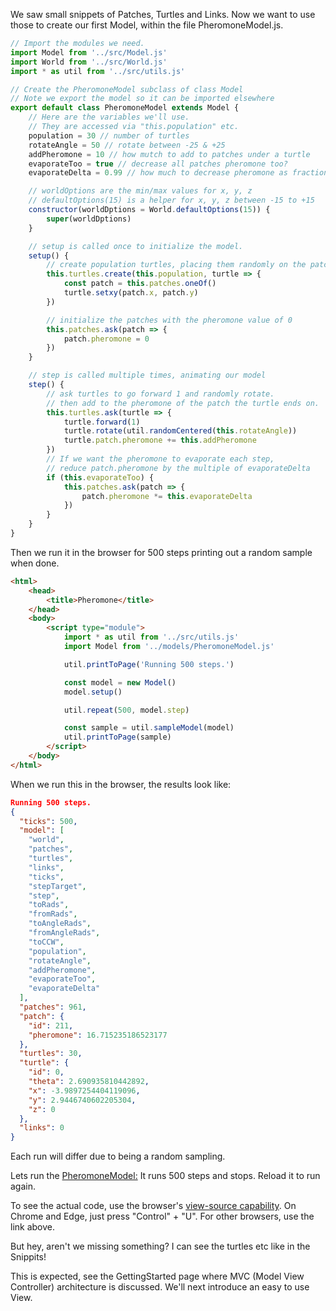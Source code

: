 <!-- # Model -->

We saw small snippets of Patches, Turtles and Links. Now we want to use those
to create our first Model, within the file PheromoneModel.js.

```javascript
// Import the modules we need.
import Model from '../src/Model.js'
import World from '../src/World.js'
import * as util from '../src/utils.js'

// Create the PheromoneModel subclass of class Model
// Note we export the model so it can be imported elsewhere
export default class PheromoneModel extends Model {
    // Here are the variables we'll use.
    // They are accessed via "this.population" etc.
    population = 30 // number of turtles
    rotateAngle = 50 // rotate between -25 & +25
    addPheromone = 10 // how mutch to add to patches under a turtle
    evaporateToo = true // decrease all patches pheromone too?
    evaporateDelta = 0.99 // how much to decrease pheromone as fraction

    // worldOptions are the min/max values for x, y, z
    // defaultOptions(15) is a helper for x, y, z between -15 to +15
    constructor(worldDptions = World.defaultOptions(15)) {
        super(worldDptions)
    }

    // setup is called once to initialize the model.
    setup() {
        // create population turtles, placing them randomly on the patches
        this.turtles.create(this.population, turtle => {
            const patch = this.patches.oneOf()
            turtle.setxy(patch.x, patch.y)
        })

        // initialize the patches with the pheromone value of 0
        this.patches.ask(patch => {
            patch.pheromone = 0
        })
    }

    // step is called multiple times, animating our model
    step() {
        // ask turtles to go forward 1 and randomly rotate.
        // then add to the pheromone of the patch the turtle ends on.
        this.turtles.ask(turtle => {
            turtle.forward(1)
            turtle.rotate(util.randomCentered(this.rotateAngle))
            turtle.patch.pheromone += this.addPheromone
        })
        // If we want the pheromone to evaporate each step,
        // reduce patch.pheromone by the multiple of evaporateDelta
        if (this.evaporateToo) {
            this.patches.ask(patch => {
                patch.pheromone *= this.evaporateDelta
            })
        }
    }
}
```

Then we run it in the browser for 500 steps printing out a
random sample when done.

```html
<html>
    <head>
        <title>Pheromone</title>
    </head>
    <body>
        <script type="module">
            import * as util from '../src/utils.js'
            import Model from '../models/PheromoneModel.js'

            util.printToPage('Running 500 steps.')

            const model = new Model()
            model.setup()

            util.repeat(500, model.step)

            const sample = util.sampleModel(model)
            util.printToPage(sample)
        </script>
    </body>
</html>
```

When we run this in the browser, the results look like:

```json
Running 500 steps.
{
  "ticks": 500,
  "model": [
    "world",
    "patches",
    "turtles",
    "links",
    "ticks",
    "stepTarget",
    "step",
    "toRads",
    "fromRads",
    "toAngleRads",
    "fromAngleRads",
    "toCCW",
    "population",
    "rotateAngle",
    "addPheromone",
    "evaporateToo",
    "evaporateDelta"
  ],
  "patches": 961,
  "patch": {
    "id": 211,
    "pheromone": 16.715235186523177
  },
  "turtles": 30,
  "turtle": {
    "id": 0,
    "theta": 2.690935810442892,
    "x": -3.9897254404119096,
    "y": 2.9446740602205304,
    "z": 0
  },
  "links": 0
}
```

Each run will differ due to being a random sampling.

Lets run the [PheromoneModel:](https://code.agentscript.org/views2/pheromone.html)
It runs 500 steps and stops. Reload it to run again.

To see the actual code, use the browser's [view-source capability](https://www.computerhope.com/issues/ch000746.htm). On Chrome and Edge, just press "Control" + "U". For other browsers, use the link above.

But hey, aren't we missing something? I can see the turtles etc like in the Snippits!

This is expected, see the GettingStarted page where MVC (Model View Controller)
architecture is discussed. We'll next introduce an easy to use View.
